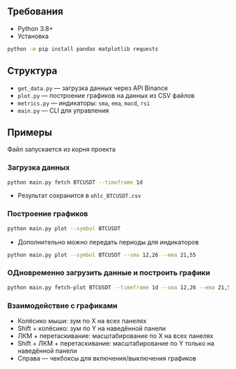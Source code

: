 ## Требования
- Python 3.8+
- Установка
```bash
python -m pip install pandas matplotlib requests
```

## Структура
- `get_data.py` — загрузка данных через API Binance
- `plot.py` — построение графиков на данных из CSV файлов
- `metrics.py` — индикаторы: `sma`, `ema`, `macd`, `rsi`
- `main.py` — CLI для управления


## Примеры
Файл запускается из корня проекта

### Загрузка данных
```bash
python main.py fetch BTCUSDT --timeframe 1d
```
- Результат сохранится в `ohlc_BTCUSDT.csv` 

### Построение графиков
```bash
python main.py plot --symbol BTCUSDT
```
- Дополнительно можно передать периоды для индикаторов
```bash
python main.py plot --symbol BTCUSDT --sma 12,26 --ema 21,55
```

### ОДновременно загрузить данные и построить графики
```bash
python main.py fetch-plot BTCUSDT --timeframe 1d --sma 12,26 --ema 21,55
```


### Взаимодействие с графиками
- Колёсико мыши: зум по X на всех панелях
- Shift + колёсико: зум по Y на наведённой панели
- ЛКМ + перетаскивание: масштабирование по X на всех панелях
- Shift + ЛКМ + перетаскивание: масштабирование по Y только на наведённой панели
- Справа — чекбоксы для включения/выключения графиков

